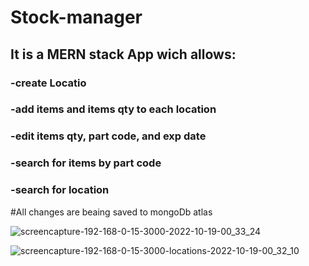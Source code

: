 # Stock-manager

### 

## It is a MERN stack App wich allows:

  ### -create Locatio 
  ### -add items and items qty to each location
  ### -edit items qty, part code, and exp date
  ### -search for items by part code
  ### -search for location
  
#All changes are beaing saved to mongoDb atlas

![screencapture-192-168-0-15-3000-2022-10-19-00_33_24](https://user-images.githubusercontent.com/79411793/196565002-922d1d6a-6397-4262-9d3f-b62b39703f7c.png)




![screencapture-192-168-0-15-3000-locations-2022-10-19-00_32_10](https://user-images.githubusercontent.com/79411793/196565059-7923f847-6ba9-499c-9310-9b377d04368c.png)


